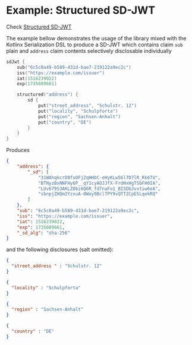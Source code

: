 # Example: Structured SD-JWT

Check [Structured SD-JWT](https://www.ietf.org/archive/id/draft-ietf-oauth-selective-disclosure-jwt-06.html#name-example-structured-sd-jwt)

The example bellow demonstrates the usage of the library mixed with the Kotlinx Serialization DSL
to produce a SD-JWT which contains claim `sub` plain and `address` claim contents selectively disclosable individually

```kotlin
sdJwt {
    sub("6c5c0a49-b589-431d-bae7-219122a9ec2c")
    iss("https://example.com/issuer")
    iat(1516239022)
    exp(1735689661)

    structured("address") {
        sd {
            put("street_address", "Schulstr. 12")
            put("locality", "Schulpforta")
            put("region", "Sachsen-Anhalt")
            put("country", "DE")
        }
    }
}
```
Produces

```json
{
    "address": {
        "_sd": [
            "31WAhqkcrD8fuOFjZqHHbC-eHyKLw56l7D7lR_Rk6TU",
            "BTNyzBxNNFHy6P__qY1cyAOJJfX-FrdHxHgTSbFH0IA",
            "LUv679S3AKLZObi6Q6R_fd7naFo1_BISDbJvxtiw6eA",
            "sbnpjZHQm2YzxuA-0Woy9BclTPY9vQTTZCpE5LqekRQ"
        ]
    },
    "sub": "6c5c0a49-b589-431d-bae7-219122a9ec2c",
    "iss": "https://example.com/issuer",
    "iat": 1516239022,
    "exp": 1735689661,
    "_sd_alg": "sha-256"
}
```
and the following disclosures (salt omitted):

```json 
{ 
  "street_address " : "Schulstr. 12"
}
```

```json 
{
  "locality" : "Schulpforta"
}
```
```json 
{
  "region" : "Sachsen-Anhalt"
}
```
```json 
{
  "country" : "DE"
}
```
